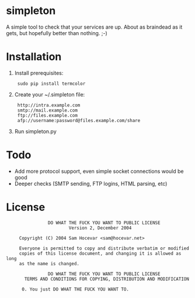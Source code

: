 simpleton
=========

A simple tool to check that your services are up. About as braindead as it gets, but hopefully better than nothing. ;-)


Installation
============
1. Install prerequisites:
    
        sudo pip install termcolor

2. Create your ~/.simpleton file:

        http://intra.example.com
        smtp://mail.example.com
        ftp://files.example.com
        afp://username:password@files.example.com/share

3. Run simpleton.py

Todo
====
- Add more protocol support, even simple socket connections would be good
- Deeper checks (SMTP sending, FTP logins, HTML parsing, etc)


License
=======
                    DO WHAT THE FUCK YOU WANT TO PUBLIC LICENSE
                            Version 2, December 2004

         Copyright (C) 2004 Sam Hocevar <sam@hocevar.net>

         Everyone is permitted to copy and distribute verbatim or modified
         copies of this license document, and changing it is allowed as long
         as the name is changed.

                    DO WHAT THE FUCK YOU WANT TO PUBLIC LICENSE
           TERMS AND CONDITIONS FOR COPYING, DISTRIBUTION AND MODIFICATION

          0. You just DO WHAT THE FUCK YOU WANT TO.
